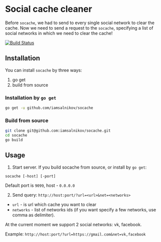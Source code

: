 # Social cache cleaner

Before `socache`, we had to send to every single social network to clear the cache. Now we need to send a request to the `socache`, specifying a list of social networks in which we need to clear the cache!

[![Build Status](https://drone.io/github.com/iamsalnikov/socache/status.png)](https://drone.io/github.com/iamsalnikov/socache/latest)

## Installation

You can install `socache` by three ways:

1. go get
2. build from source

### Installation by `go get`

```bash
go get -u github.com/iamsalnikov/socache
```

### Build from source

```bash
git clone git@github.com:iamsalnikov/socache.git
cd socache
go build
```

## Usage

1. Start server. If you build socache from source, or install by `go get`:

```
socache [-host] [-port]
```

Default port is `9099`, host - `0.0.0.0`

2. Send query: `http://host:port/?url=<url>&net=<networks>`

- `url` - is url which cache you want to clear
- `networks` - list of networks ids (if you want specify a few networks, use comma as delimiter).

At the current moment we support 2 social networks: vk, facebook.

Example: `http://host:port/?url=https://gmail.com&net=vk,facebook`
